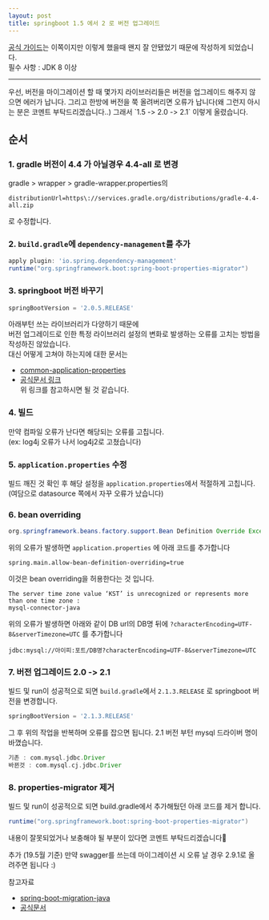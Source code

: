 ```yaml
---
layout: post
title: springboot 1.5 에서 2 로 버전 업그레이드
---
```

[공식 가이드](https://github.com/spring-projects/spring-boot/wiki/Spring-Boot-2.0-Migration-Guide)는 이쪽이지만
이렇게 했을때 왠지 잘 안됐었기 때문에 작성하게 되었습니다.  
필수 사항 : JDK 8 이상  

<hr>
우선, 버전을 마이그레이션 할 때 
몇가지 라이브러리들은 버전을 업그레이드 해주지 않으면 에러가 납니다.  
그리고 한방에 버전을 쭉 올려버리면 오류가 납니다(왜 그런지 아시는 분은 코멘트 부탁드리겠습니다..)  
그래서 `1.5 -> 2.0 -> 2.1` 이렇게 올렸습니다.

## 순서
### 1. gradle 버전이 4.4 가 아닐경우 4.4-all 로 변경
gradle > wrapper > gradle-wrapper.properties의
```
distributionUrl=https\://services.gradle.org/distributions/gradle-4.4-all.zip
```
로 수정합니다.

### 2. `build.gradle`에 `dependency-management`를 추가
```gradle
apply plugin: 'io.spring.dependency-management'
runtime("org.springframework.boot:spring-boot-properties-migrator")
```
### 3. springboot 버전 바꾸기 
```gradle
springBootVersion = '2.0.5.RELEASE'
```
아래부턴 쓰는 라이브러리가 다양하기 때문에  
버전 업그레이드로 인한 특정 라이브러리 설정의 변화로 발생하는 오류를 고치는 방법을 작성하진 않았습니다.  
대신 어떻게 고쳐야 하는지에 대한 문서는
* [common-application-properties](https://docs.spring.io/spring-boot/docs/current/reference/html/common-application-properties.html)
* [공식문서 링크](https://github.com/spring-projects/spring-boot/wiki/Spring-Boot-2.0-Migration-Guide#servlet-specific-server-properties)  
위 링크를 참고하시면 될 것 같습니다.

### 4. 빌드
만약 컴파일 오류가 난다면 해당되는 오류를 고칩니다.  
(ex: log4j 오류가 나서 log4j2로 고쳤습니다)

### 5. `application.properties` 수정
빌드 깨진 것 확인 후 해당 설정을 `application.properties`에서 적절하게 고칩니다.  
(여담으로 datasource 쪽에서 자꾸 오류가 났습니다)

### 6. bean overriding
```java
org.springframework.beans.factory.support.Bean Definition Override Exception
``` 
위의 오류가 발생하면
 `application.properties` 에 아래 코드를 추가합니다
```
spring.main.allow-bean-definition-overriding=true
```
이것은 bean overriding을 허용한다는 것 입니다.

```
The server time zone value ‘KST’ is unrecognized or represents more than one time zone :   
mysql-connector-java
```
위의 오류가 발생하면 아래와 같이 DB url의 DB명 뒤에 `?characterEncoding=UTF-8&serverTimezone=UTC` 를 추가합니다
```
jdbc:mysql://아이피:포트/DB명?characterEncoding=UTF-8&serverTimezone=UTC
```

### 7. 버전 업그레이드 2.0 -> 2.1
빌드 및 run이 성공적으로 되면 `build.gradle`에서  `2.1.3.RELEASE` 로 springboot 버전을 변경합니다.
```gradle
springBootVersion = '2.1.3.RELEASE'
```
그 후 위의 작업을 반복하며 오류를 잡으면 됩니다.
2.1 버전 부턴 mysql 드라이버 명이 바꼈습니다.
```gradle
기존 : com.mysql.jdbc.Driver
바뀐것 : com.mysql.cj.jdbc.Driver
```
### 8. properties-migrator 제거
빌드 및 run이 성공적으로 되면 build.gradle에서 추가해뒀던 아래 코드를 제거 합니다.
```gradle
runtime("org.springframework.boot:spring-boot-properties-migrator")
```

내용이 잘못되었거나 보충해야 될 부분이 있다면 코멘트 부탁드리겠습니다🙏

추가
(19.5월 기준) 만약 swagger를 쓰는데 마이그레이션 시 오류 날 경우 2.9.1로 올려주면 됩니다 :)

참고자료
* [spring-boot-migration-java](https://altkomsoftware.pl/en/blog/spring-boot-migration-java/)
* [공식문서](https://github.com/spring-projects/spring-boot/wiki/Spring-Boot-2.0-Migration-Guide#servlet-specific-server-properties)